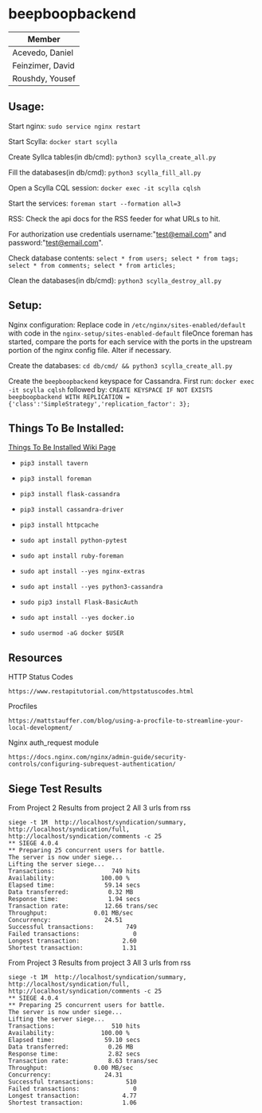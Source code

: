 ﻿# beepboopbackend

| Member           |
|------------------|
| Acevedo, Daniel  |
| Feinzimer, David |
| Roushdy, Yousef  |



## Usage:

Start nginx: `sudo service nginx restart`

Start Scylla: `docker start scylla`

Create Syllca tables(in db/cmd): `python3 scylla_create_all.py`

Fill the databases(in db/cmd): `python3 scylla_fill_all.py`

Open a Scylla CQL session: `docker exec -it scylla cqlsh`

Start the services: `foreman start --formation all=3`

RSS: Check the api docs for the RSS feeder for what URLs to hit.

For authorization use credentials username:"test@email.com" and password:"test@email.com".

Check database contents: `select * from users; select * from tags; select * from comments; select * from articles;`

Clean the databases(in db/cmd): `python3 scylla_destroy_all.py`



## Setup:

Nginx configuration:  Replace code in `/etc/nginx/sites-enabled/default` with code in the `nginx-setup/sites-enabled-default` fileOnce foreman has started, compare the ports for each service with the ports in the upstream portion of the nginx config file.  Alter if necessary.

Create the databases: `cd db/cmd/ && python3 scylla_create_all.py`

Create the `beepboopbackend` keyspace for Cassandra. First run: `docker exec -it scylla cqlsh` followed by: `CREATE KEYSPACE IF NOT EXISTS beepboopbackend WITH REPLICATION = {'class':'SimpleStrategy','replication_factor': 3};`



## Things To Be Installed:

[Things To Be Installed Wiki Page](https://github.com/kernelpop/beepboopbackend/wiki/Things-To-Be-Installed)
- `pip3 install tavern`

- `pip3 install foreman`

- `pip3 install flask-cassandra`

- `pip3 install cassandra-driver`

- `pip3 install httpcache`

- `sudo apt install python-pytest`

- `sudo apt install ruby-foreman`

- `sudo apt install --yes nginx-extras`

- `sudo apt install --yes python3-cassandra`

- `sudo pip3 install Flask-BasicAuth`

- `sudo apt install --yes docker.io`

- `sudo usermod -aG docker $USER`



## Resources

HTTP Status Codes

    https://www.restapitutorial.com/httpstatuscodes.html

Procfiles

    https://mattstauffer.com/blog/using-a-procfile-to-streamline-your-local-development/

Nginx auth_request module

    https://docs.nginx.com/nginx/admin-guide/security-controls/configuring-subrequest-authentication/
    
## Siege Test Results
From Project 2
    Results from project 2 All 3 urls from rss
    
    siege -t 1M  http://localhost/syndication/summary, http://localhost/syndication/full, http://localhost/syndication/comments -c 25 
    ** SIEGE 4.0.4
    ** Preparing 25 concurrent users for battle.
    The server is now under siege...
    Lifting the server siege...
    Transactions:		         749 hits
    Availability:		      100.00 %
    Elapsed time:		       59.14 secs
    Data transferred:	        0.32 MB
    Response time:		        1.94 secs
    Transaction rate:	       12.66 trans/sec
    Throughput:		        0.01 MB/sec
    Concurrency:		       24.51
    Successful transactions:         749
    Failed transactions:	           0
    Longest transaction:	        2.60
    Shortest transaction:	        1.31
 
From Project 3
    Results from project 3 All 3 urls from rss

    siege -t 1M  http://localhost/syndication/summary, http://localhost/syndication/full, http://localhost/syndication/comments -c 25 
    ** SIEGE 4.0.4
    ** Preparing 25 concurrent users for battle.
    The server is now under siege...
    Lifting the server siege...
    Transactions:		         510 hits
    Availability:		      100.00 %
    Elapsed time:		       59.10 secs
    Data transferred:	        0.26 MB
    Response time:		        2.82 secs
    Transaction rate:	        8.63 trans/sec
    Throughput:		        0.00 MB/sec
    Concurrency:		       24.31
    Successful transactions:         510
    Failed transactions:	           0
    Longest transaction:	        4.77
    Shortest transaction:	        1.06
